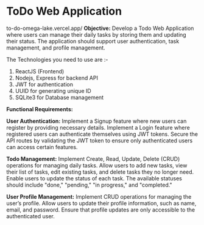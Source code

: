 # ToDo Web Application 
to-do-omega-lake.vercel.app/
**Objective:**
Develop a Todo Web Application where users can manage their daily tasks by storing them and updating their status. The application should support user authentication, task management, and profile management.

The Technologies you need to use are :-
1. ReactJS (Frontend)
2. Nodejs, Express for backend API
3. JWT for authentication
4. UUID for generating unique ID
5. SQLite3 for Database management

**Functional Requirements:**

**User Authentication:**
Implement a Signup feature where new users can register by providing necessary details.
Implement a Login feature where registered users can authenticate themselves using JWT tokens.
Secure the API routes by validating the JWT token to ensure only authenticated users can access certain features.

**Todo Management:**
Implement Create, Read, Update, Delete (CRUD) operations for managing daily tasks.
Allow users to add new tasks, view their list of tasks, edit existing tasks, and delete tasks they no longer need.
Enable users to update the status of each task. The available statuses should include "done," "pending," "in progress," and "completed."

**User Profile Management:**
Implement CRUD operations for managing the user’s profile.
Allow users to update their profile information, such as name, email, and password.
Ensure that profile updates are only accessible to the authenticated user.
